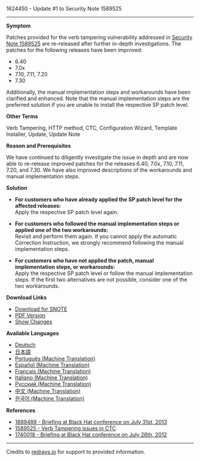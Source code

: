 1624450 - Update #1 to Security Note 1589525

---

**Symptom**

Patches provided for the verb tampering vulnerability addressed in [Security Note 1589525](https://me.sap.com/notes/1589525) are re-released after further in-depth investigations. The patches for the following releases have been improved:

- 6.40
- 7.0x
- 7.10, 7.11, 7.20
- 7.30

Additionally, the manual implementation steps and workarounds have been clarified and enhanced. Note that the manual implementation steps are the preferred solution if you are unable to install the respective SP patch level.

**Other Terms**

Verb Tampering, HTTP method, CTC, Configuration Wizard, Template Installer, Update, Update Note

**Reason and Prerequisites**

We have continued to diligently investigate the issue in depth and are now able to re-release improved patches for the releases 6.40, 7.0x, 7.10, 7.11, 7.20, and 7.30. We have also improved descriptions of the workarounds and manual implementation steps.

**Solution**

- **For customers who have already applied the SP patch level for the affected releases:**  
  Apply the respective SP patch level again.

- **For customers who followed the manual implementation steps or applied one of the two workarounds:**  
  Revisit and perform them again. If you cannot apply the automatic Correction Instruction, we strongly recommend following the manual implementation steps.

- **For customers who have not applied the patch, manual implementation steps, or workarounds:**  
  Apply the respective SP patch level or follow the manual implementation steps. If the first two alternatives are not possible, consider one of the two workarounds.

**Download Links**

- [Download for SNOTE](https://notesdownloads.sap.com/note/0040000017298262017)
- [PDF Version](https://userapps.support.sap.com/sap/support/sfm/notes/print/0001624450?language=en-US&token=D6F07005BACD22FD6A1E19AF5F3096F6)
- [Show Changes](https://me.sap.com/notesLatestChanges/0001624450/E/diff)

**Available Languages**

- [Deutsch](https://me.sap.com/notes/0001624450/D)
- [日本語](https://me.sap.com/notes/0001624450/J)
- [Português (Machine Translation)](https://me.sap.com/notes/0001624450/P)
- [Español (Machine Translation)](https://me.sap.com/notes/0001624450/S)
- [Français (Machine Translation)](https://me.sap.com/notes/0001624450/F)
- [Italiano (Machine Translation)](https://me.sap.com/notes/0001624450/I)
- [Русский (Machine Translation)](https://me.sap.com/notes/0001624450/R)
- [中文 (Machine Translation)](https://me.sap.com/notes/0001624450/1)
- [한국어 (Machine Translation)](https://me.sap.com/notes/0001624450/3)

**References**

- [1889488 - Briefing at Black Hat conference on July 31st, 2013](https://me.sap.com/notes/1889488)
- [1589525 - Verb Tampering issues in CTC](https://me.sap.com/notes/1589525)
- [1740018 - Briefing at Black Hat conference on July 26th, 2012](https://me.sap.com/notes/1740018)

---

Credits to [redrays.io](https://redrays.io) for support to provided information.